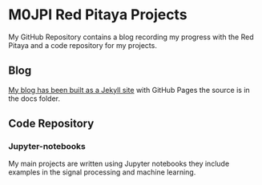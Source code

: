# M0JPI Red Pitaya Projects

My GitHub Repository contains a blog recording my progress with the Red Pitaya and a code repository for my projects.

## Blog

[My blog has been built as a Jekyll site](https://m0jpi.github.io/red-pitaya-projects/) with GitHub Pages the source is in the docs folder.


## Code Repository
### Jupyter-notebooks
My main projects are written using Jupyter notebooks they include examples in the signal processing and machine learning.
